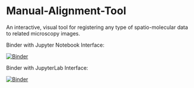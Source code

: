 # Manual-Alignment-Tool
An interactive, visual tool for registering any type of spatio-molecular data to related microscopy images.

Binder with Jupyter Notebook Interface:

[![Binder](https://mybinder.org/badge_logo.svg)](https://mybinder.org/v2/gh/jaspreetishar/Manual-Alignment-Tool/main?urlpath=/tree/Binder/MAT/Interface_for_MAT.ipynb)

Binder with JupyterLab Interface:

[![Binder](https://mybinder.org/badge_logo.svg)](https://mybinder.org/v2/gh/jaspreetishar/Manual-Alignment-Tool/main?urlpath=/lab/tree/Binder/MAT/Interface_for_MAT.ipynb)
